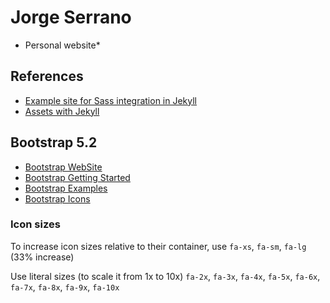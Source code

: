 # Jorge Serrano

* Personal website*

## References
- [Example site for Sass integration in Jekyll](https://github.com/jekyll/jekyll-sass-converter/tree/master/docs)
- [Assets with Jekyll](https://jekyllrb.com/docs/assets/)

## Bootstrap 5.2
- [Bootstrap WebSite](https://getbootstrap.com/)
- [Bootstrap Getting Started](https://getbootstrap.com/docs/5.0/getting-started/introduction/)
- [Bootstrap Examples](https://getbootstrap.com/docs/5.2/examples/)
- [Bootstrap Icons](https://icons.getbootstrap.com/)

### Icon sizes
To increase icon sizes relative to their container, use `fa-xs`, `fa-sm`, `fa-lg` (33% increase)

Use literal sizes (to scale it from 1x to 10x) `fa-2x`, `fa-3x`, `fa-4x`, `fa-5x`, `fa-6x`, `fa-7x`, `fa-8x`, `fa-9x`, `fa-10x`
